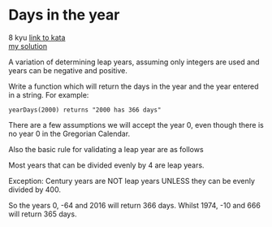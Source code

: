# Days in the year
8 kyu
[link to kata](https://www.codewars.com/kata/56d6c333c9ae3fc32800070f/train/javascript)
<br>
[my solution](./kata.js)

A variation of determining leap years, assuming only integers are used and years can be negative and positive.

Write a function which will return the days in the year and the year entered in a string. For example:
```
yearDays(2000) returns "2000 has 366 days"
```
There are a few assumptions we will accept the year 0, even though there is no year 0 in the Gregorian Calendar.

Also the basic rule for validating a leap year are as follows

Most years that can be divided evenly by 4 are leap years.

Exception: Century years are NOT leap years UNLESS they can be evenly divided by 400.

So the years 0, -64 and 2016 will return 366 days. Whilst 1974, -10 and 666 will return 365 days.